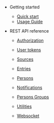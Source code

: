- Getting started

  - [Quick start](README.md)
  - [Usage Guide](guide.md)

- REST API reference

  - [Authorization](authorization.md)
  - [User tokens](user-tokens.md)

  - [Sources](sources.md)
  - [Entries](entries.md)
  - [Persons](persons.md)
  - [Notifications](notifications.md)
  - [Persons Groups](persons-groups.md)
  - [Utilities](utilities.md)

  - [Websocket](websocket.md)

